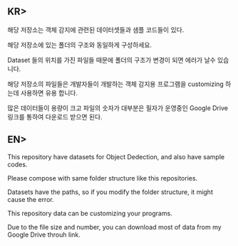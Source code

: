 ## KR>

해당 저장소는 객체 감지에 관련된 데이터셋들과 샘플 코드들이 있다.

해당 저장소에 있는 폴더의 구조와 동일하게 구성하세요.

Dataset 들의 위치를 가진 파일들 때문에 폴더의 구조가 변경이 되면 에러가 날수 있습니다.

해당 저장소의 파일들은 개발자들이 개발하는 객체 감지용 프로그램을 customizing 하는데 사용하면 유용 합니다.

많은 데이터들이 용량이 크고 파일의 숫자가 대부분은 필자가 운영중인 Google Drive 링크를 통하여 다운로드 받으면 된다.

## EN>

This repository have datasets for Object Dedection, and also have sample codes.

Please compose with same folder structure like this repositories.

Datasets have the paths, so if you modify the folder structure, it might cause the error.

This repository data can be customizing your programs.

Due to the file size and number, you can download most of data from my Google Drive throuh link.


